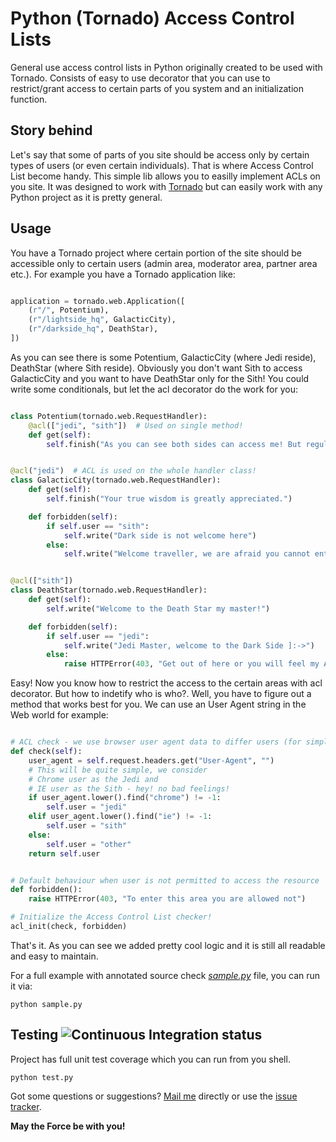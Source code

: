 Python (Tornado) Access Control Lists
=====================================

General use access control lists in Python originally created to be used with Tornado. Consists of easy to use decorator that you can use to restrict/grant access to certain parts of you system and an initialization function.

Story behind
------------

Let's say that some of parts of you site should be access only by certain types of users (or even certain individuals). That is where Access Control List become handy. This simple lib allows you to easilly implement ACLs on you site. It was designed to work with [Tornado](http://www.tornadoweb.org) but can easily work with any Python project as it is pretty general.

Usage
-----

You have a Tornado project where certain portion of the site should be accessible only to certain users (admin area, moderator area, partner area etc.). For example you have a Tornado application like:

```python

application = tornado.web.Application([
    (r"/", Potentium),
    (r"/lightside_hq", GalacticCity),
    (r"/darkside_hq", DeathStar),
])
```

As you can see there is some Potentium, GalacticCity (where Jedi reside), DeathStar (where Sith reside). Obviously you don't want Sith to access GalacticCity and you want to have DeathStar only for the Sith! You could write some conditionals, but let the acl decorator do the work for you:

```python

class Potentium(tornado.web.RequestHandler):
    @acl(["jedi", "sith"])  # Used on single method!
    def get(self):
        self.finish("As you can see both sides can access me! But regular people still can't. You need to have some force...")


@acl("jedi")  # ACL is used on the whole handler class!
class GalacticCity(tornado.web.RequestHandler):
    def get(self):
        self.finish("Your true wisdom is greatly appreciated.")

    def forbidden(self):
        if self.user == "sith":
            self.write("Dark side is not welcome here")
        else:
            self.write("Welcome traveller, we are afraid you cannot enter, we do not feel the force in you")


@acl(["sith"])
class DeathStar(tornado.web.RequestHandler):
    def get(self):
        self.write("Welcome to the Death Star my master!")

    def forbidden(self):
        if self.user == "jedi":
            self.write("Jedi Master, welcome to the Dark Side ]:->")
        else:
            raise HTTPError(403, "Get out of here or you will feel my Anger Force Attack!")

```

Easy! Now you know how to restrict the access to the certain areas with acl decorator. But how to indetify who is who?. Well, you have to figure out a method that works best for you. We can use an User Agent string in the Web world for example:

```python

# ACL check - we use browser user agent data to differ users (for simplicity!)
def check(self):
    user_agent = self.request.headers.get("User-Agent", "")
    # This will be quite simple, we consider
    # Chrome user as the Jedi and
    # IE user as the Sith - hey! no bad feelings!
    if user_agent.lower().find("chrome") != -1:
        self.user = "jedi"
    elif user_agent.lower().find("ie") != -1:
        self.user = "sith"
    else:
        self.user = "other"
    return self.user


# Default behaviour when user is not permitted to access the resource
def forbidden():
    raise HTTPError(403, "To enter this area you are allowed not")

# Initialize the Access Control List checker!
acl_init(check, forbidden)

```

That's it. As you can see we added pretty cool logic and it is still all readable and easy to maintain.

For a full example with annotated source check *[sample.py](./sample.py)* file, you can run it via:

    python sample.py

Testing ![Continuous Integration status](https://secure.travis-ci.org/bernii/tornado-acl.png)
-------

Project has full unit test coverage which you can run from you shell.

    python test.py


Got some questions or suggestions? [Mail me](mailto:bkobos+ghacl@extensa.pl) directly or use the [issue tracker](/issues).

**May the Force be with you!**
